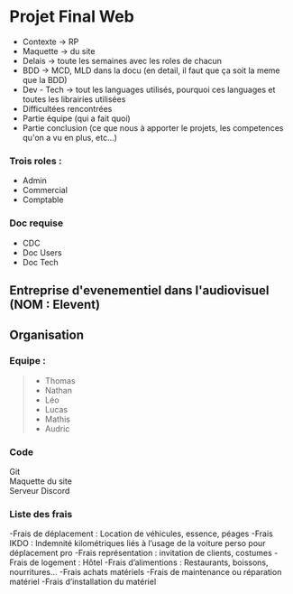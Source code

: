 # Projet Final Web

- Contexte -> RP
- Maquette -> du site
- Delais -> toute les semaines avec les roles de chacun 
- BDD -> MCD, MLD dans la docu (en detail, il faut que ça soit la meme que la BDD)
- Dev - Tech -> tout les languages utilisés, pourquoi ces languages et toutes les librairies utilisées
- Difficultées rencontrées
- Partie équipe (qui a fait quoi)
- Partie conclusion (ce que nous à apporter le projets, les competences qu'on a vu en plus, etc...)

### Trois roles : 

- Admin
- Commercial
- Comptable

### Doc requise

- CDC
- Doc Users
- Doc Tech

## Entreprise d'evenementiel dans l'audiovisuel (NOM : Elevent)

## Organisation

### Equipe : 

> - Thomas
> - Nathan
> - Léo
> - Lucas
> - Mathis
> - Audric

### Code

Git  
Maquette du site  
Serveur Discord

### Liste des frais

-Frais de déplacement : Location de véhicules, essence, péages
-Frais IKDO : Indemnité kilométriques liés à l’usage de la voiture perso pour déplacement pro
-Frais représentation : invitation de clients, costumes
-Frais de logement : Hôtel
-Frais d’alimentions : Restaurants, boissons, nourritures…
-Frais achats matériels
-Frais de maintenance ou réparation matériel
-Frais d’installation du matériel
